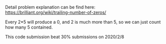 Detail problem explanation can be find here:
https://brilliant.org/wiki/trailing-number-of-zeros/

Every 2*5 will produce a 0, and 2 is much more than 5, so we can just count how many 5 contained.

This code submission beat 30% submissions on 2020/2/8